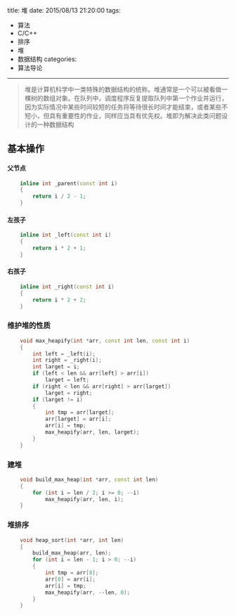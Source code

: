 title: 堆
date: 2015/08/13 21:20:00
tags:
- 算法
- C/C++
- 排序
- 堆
- 数据结构
categories:
- 算法导论

---
>堆是计算机科学中一类特殊的数据结构的统称。堆通常是一个可以被看做一棵树的数组对象。在队列中，调度程序反复提取队列中第一个作业并运行，因为实际情况中某些时间较短的任务将等待很长时间才能结束，或者某些不短小，但具有重要性的作业，同样应当具有优先权。堆即为解决此类问题设计的一种数据结构

## 基本操作
#### 父节点
```cpp
	inline int _parent(const int i)
	{
	    return i / 2 - 1;
	}
```
#### 左孩子
```cpp
	inline int _left(const int i)
	{
	    return i * 2 + 1;
	}
```
#### 右孩子
```cpp
	inline int _right(const int i)
	{
	    return i * 2 + 2;
	}
```

### 维护堆的性质
```cpp
	void max_heapify(int *arr, const int len, const int i)
	{
	    int left = _left(i);
	    int right = _right(i);
	    int larget = i;
	    if (left < len && arr[left] > arr[i])
	        larget = left;
	    if (right < len && arr[right] > arr[larget])
	        larget = right;
	    if (larget != i)
	    {
	        int tmp = arr[larget];
	        arr[larget] = arr[i];
	        arr[i] = tmp;
	        max_heapify(arr, len, larget);
	    }
	}
```
### 建堆
```cpp
	void build_max_heap(int *arr, const int len)
	{
	    for (int i = len / 2; i >= 0; --i)
	        max_heapify(arr, len, i);
	}
```
### 堆排序
```cpp
	void heap_sort(int *arr, int len)
	{
	    build_max_heap(arr, len);
	    for (int i = len - 1; i > 0; --i)
	    {
	        int tmp = arr[0];
	        arr[0] = arr[i];
	        arr[i] = tmp;
	        max_heapify(arr, --len, 0);
	    }
	}
```

